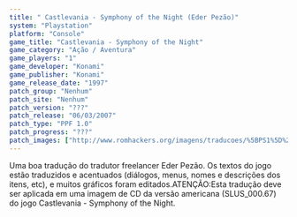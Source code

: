 ```yaml
---
title: " Castlevania - Symphony of the Night (Eder Pezão)"
system: "Playstation"
platform: "Console"
game_title: "Castlevania - Symphony of the Night"
game_category: "Ação / Aventura"
game_players: "1"
game_developer: "Konami"
game_publisher: "Konami"
game_release_date: "1997"
patch_group: "Nenhum"
patch_site: "Nenhum"
patch_version: "???"
patch_release: "06/03/2007"
patch_type: "PPF 1.0"
patch_progress: "???"
patch_images: ["http://www.romhackers.org/imagens/traducoes/%5BPS1%5D%20Castlevania%20-%20Symphony%20of%20the%20Night%20-%20Eder%20Pez%C3%A3o%20-%201.jpg","http://www.romhackers.org/imagens/traducoes/%5BPS1%5D%20Castlevania%20-%20Symphony%20of%20the%20Night%20-%20Eder%20Pez%C3%A3o%20-%202.jpg","http://www.romhackers.org/imagens/traducoes/%5BPS1%5D%20Castlevania%20-%20Symphony%20of%20the%20Night%20-%20Eder%20Pez%C3%A3o%20-%203.jpg"]
---
```

Uma boa tradução do tradutor freelancer Eder Pezão. Os textos do jogo estão traduzidos e acentuados (diálogos, menus, nomes e descrições dos itens, etc), e muitos gráficos foram editados.ATENÇÃO:Esta tradução deve ser aplicada em uma imagem de CD da versão americana (SLUS_000.67) do jogo Castlevania - Symphony of the Night.